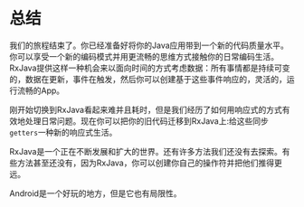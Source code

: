# 总结

我们的旅程结束了。你已经准备好将你的Java应用带到一个新的代码质量水平。你可以享受一个新的编码模式并用更流畅的思维方式接触你的日常编码生活。RxJava提供这样一种机会来以面向时间的方式考虑数据：所有事情都是持续可变的，数据在更新，事件在触发，然后你可以创建基于这些事件响应的，灵活的，运行流畅的App。

刚开始切换到RxJava看起来难并且耗时，但是我们经历了如何用响应式的方式有效地处理日常问题。现在你可以把你的旧代码迁移到RxJava上:给这些同步`getters`一种新的响应式生活。

RxJava是一个正在不断发展和扩大的世界。还有许多方法我们还没有去探索。有些方法甚至还没有，因为RxJava，你可以创建你自己的操作符并把他们推得更远。

Android是一个好玩的地方，但是它也有局限性。